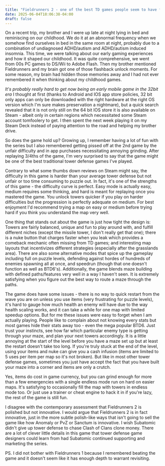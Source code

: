 ```yaml
---
title: "Fieldrunners 2 - one of the best TD games people seem to have forgotten"
date: 2025-06-04T18:06:38-04:00
draft: false
---
```


On a recent trip, my brother and I were up late at night lying in bed and reminiscing on our childhood. We do it at an abnormal frequency when we somehow find ourselves in bed in the same room at night, probably due to a combination of undiagnosed ADHD/autism and ADHD/autism induced insomnia. This time, we were talking about our early gaming experiences and how it shaped our childhood. It was quite comprehensive, we went from 00s PC games to DS/Wii to Adobe Flash. Then my brother mentioned Fieldrunners and my brain got one of those flashback unlock moments. For some reason, my brain had hidden those memories away and I had not ever remembered it when thinking about my childhood games. 

*It's probably really hard to get now being an early mobile game in the 32bit era* I thought at first (thanks to Android and IOS app store policies, 32 bit only apps can only be downloaded with the right hardware at the right OS version which I'm sure makes preservation a nightmare), but a quick search revealed that it is not only still on the 64 bit IOS store it is also available on Steam - albeit only in certain regions which necessitated some Steam account tomfoolery to get. I then spent the next week playing it on my Steam Deck instead of paying attention to the road and helping my brother drive.

So does the game hold up? Growing up, I remember having a lot of fun with the series but I also remembered getting pissed off at the 2nd game by the unfair difficulty and in app purchases necessitating annoying grinding. After replaying 3/4ths of the game, I'm very surprised to say that the game might be one of the best traditional tower defense games I've played.

Contrary to what some thumbs down reviews on Steam might say, the difficulty in this game is harder than your average tower defense but not unfair or too time consuming to puzzle out. In fact, it's one of the strengths of this game - the difficulty curve is perfect. Easy mode is actually easy, medium requires some thinking, and hard is meant for replaying once you mastered the game. You unlock towers quicker if you play on harder difficulties but the progression is perfectly adequate on medium. For best enjoyment I'd recommend trying a map on easy or medium before trying hard if you think you understand the map very well.

One thing that stands out about the game is just how tight the design is: Towers are fairly balanced, unique and fun to play around with, and fulfill different niches (except the missile tower, I don't really get that one); there is a nuke button that charges faster when you leak which provides a comeback mechanic often missing from TD games; and interesting map layouts that incentivizes different strategies (especially after the grasslands area). There are also some alternative modes that spice up the gameplay including full on puzzle levels, defending against hordes of hundreds of enemies spawning all at once, and speedrun (though that one doesn't function as well as BTD6's). Additionally, the game blends maze building with defined paths/features very well in a way I haven't seen. It is extremely satisfying when you figure out the best way to route a maze through the paths.

The game does have some issues - there is no way to quick restart from the wave you are on unless you use items (very frustrating for puzzle levels), it's hard to gauge how much health an enemy will have due to the way health scaling works, and it can take a while for one map with limited speedup options. But for me these issues were easy to forget when I am actually playing. People like to complain about not knowing every stats but most games hide their stats away too - even the mega popular BTD6. Just trust your instincts, see how far which particular enemy type is getting through your maze, and plan your next towers accordingly. It is a little annoying at the start of the level before you have a maze set up but at least the restart doesn't take too long. If you're truly stuck at the end of the level, using your items and nuke can give you a cash infusion (items are limited to 5 uses per item per map so it's not broken). But like in most other tower defense games, sometimes you just have accept the fact that you have built your maze into a corner and items are only a crutch.

Yes, items do cost in game currency, but you can grind enough for more than a few emergencies with a single endless mode run on hard on easier maps. It's satisfying to occasionally fill the map with towers in endless mode too. Or just use a trainer or cheat engine to hack it in if you're lazy, the rest of the game is still fun.

I disagree with the contemporary assessment that Fieldrunners 2 is polished but not innovative. I would argue that Fieldrunners 2 is in fact innovative, just in the more subtle polish-like ways that isn't going to sell the game like how Anomaly or PvZ or Sanctum is innovative. I wish Subatomic didn't give up tower defense to chase Clash of Clans clone money. There are a lot of clever little details in this game that tower defense game designers could learn from had Subatomic continued supporting and marketing the series.

PS. I did not bother with Fieldrunners 1 because I remembered beating the game and it doesn't seem like it has enough depth to warrant revisiting.